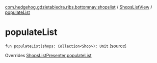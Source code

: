 [com.hedgehog.gdzietabiedra.ribs.bottomnav.shopslist](../index.md) / [ShopsListView](index.md) / [populateList](./populate-list.md)

# populateList

`fun populateList(shops: `[`Collection`](https://kotlinlang.org/api/latest/jvm/stdlib/kotlin.collections/-collection/index.html)`<`[`Shop`](../../com.github.asvid.biedra.domain/-shop/index.md)`>): `[`Unit`](https://kotlinlang.org/api/latest/jvm/stdlib/kotlin/-unit/index.html) [(source)](https://github.com/asvid/GdzieTaBiedra/tree/master/app/src/main/java/com/hedgehog/gdzietabiedra/ribs/bottomnav/shopslist/ShopsListView.kt#L61)

Overrides [ShopsListPresenter.populateList](../-shops-list-interactor/-shops-list-presenter/populate-list.md)

